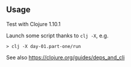 
## Usage

Test with Clojure 1.10.1

Launch some script thanks to `clj -X`, e.g.

    > clj -X day-01.part-one/run

See also https://clojure.org/guides/deps_and_cli
